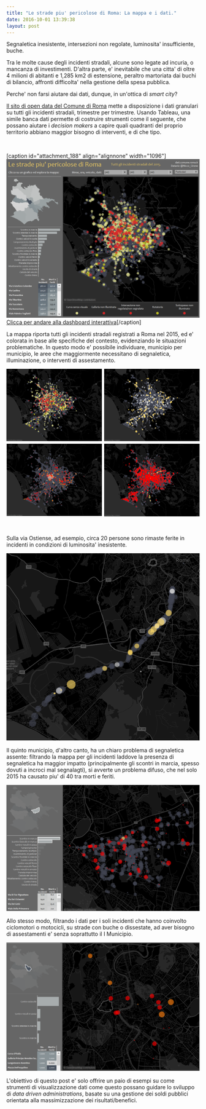 ```yaml
---
title: "Le strade piu' pericolose di Roma: La mappa e i dati."
date: 2016-10-01 13:39:38
layout: post
---
```


Segnaletica inesistente, intersezioni non regolate, luminosita' insufficiente, buche.

Tra le molte cause degli incidenti stradali, alcune sono legate ad incuria, o mancanza di investimenti. D'altra parte, e' inevitabile che una citta' di oltre 4 milioni di abitanti e 1,285 km2 di estensione, peraltro martoriata dai buchi di bilancio, affronti difficolta' nella gestione della spesa pubblica.

Perche' non farsi aiutare dai dati, dunque, in un'ottica di *smart city*?

[Il sito di open data del Comune di Roma](http://dati.comune.roma.it/) mette a disposizione i dati granulari su tutti gli incidenti stradali, trimestre per trimestre. Usando Tableau, una simile banca dati permette di costruire strumenti come il seguente, che possano aiutare i *decision makers* a capire quali quadranti del proprio territorio abbiano maggior bisogno di interventi, e di che tipo.

 

[caption id="attachment\_188" align="alignnone" width="1096"][![le-strade-piu-pericolose-di-roma](/assets/uploads/le-strade-piu-pericolose-di-roma.png)](https://public.tableau.com/shared/S948S7HB4?:display_count=yes) [Clicca per andare alla dashboard interattiva](https://public.tableau.com/shared/S948S7HB4?:display_count=yes)[/caption]



La mappa riporta tutti gli incidenti stradali registrati a Roma nel 2015, ed e' colorata in base alle specifiche del contesto, evidenziando le situazioni problematiche. In questo modo e' possibile individuare, municipio per municipio, le aree che maggiormente necessitano di segnaletica, illuminazione, o interventi di assestamento.

![incidenti-2](/assets/uploads/incidenti-2.png)

 

Sulla via Ostiense, ad esempio, circa 20 persone sono rimaste ferite in incidenti in condizioni di luminosita' inesistente.

![ostiense](/assets/uploads/ostiense.png)

Il quinto municipio, d'altro canto, ha un chiaro problema di segnaletica assente: filtrando la mappa per gli incidenti laddove la presenza di segnaletica ha maggior impatto (principalmente gli scontri in marcia, spesso dovuti a incroci mal segnalagti), si avverte un problema difuso, che nel solo 2015 ha causato piu' di 40 tra morti e feriti.

![segnaletica-v-municipio](/assets/uploads/segnaletica-v-municipio.png)

Allo stesso modo, filtrando i dati per i soli incidenti che hanno coinvolto ciclomotori o motocicli, su strade con buche o dissestate, ad aver bisogno di assestamenti e' senza soprattutto il I Municipio.

![buche-i-municipio](/assets/uploads/buche-i-municipio.png)

L'obiettivo di questo post e' solo offrire un paio di esempi su come strumenti di visualizzazione dati come questo possano guidare lo sviluppo di *data driven administrations*, basate su una gestione dei soldi pubblici orientata alla massimizzazione dei risultati/benefici.